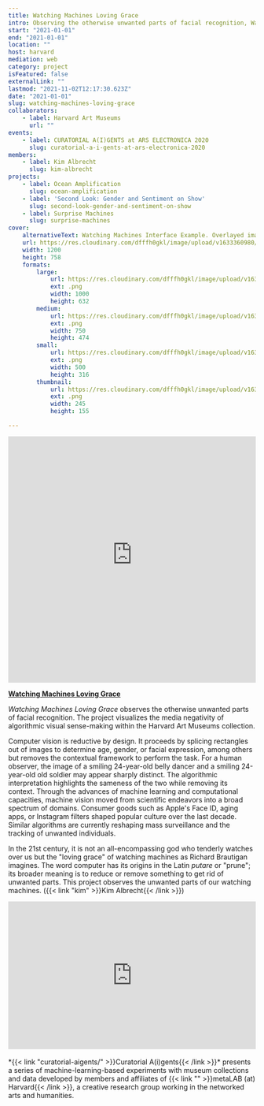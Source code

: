 ```yaml
---
title: Watching Machines Loving Grace
intro: Observing the otherwise unwanted parts of facial recognition, Watching Machines Loving Grace visualizes the reductiveness of algorithmic visual sense-making.
start: "2021-01-01"
end: "2021-01-01"
location: ""
host: harvard
mediation: web
category: project
isFeatured: false
externalLink: ""
lastmod: "2021-11-02T12:17:30.623Z"
date: "2021-01-01"
slug: watching-machines-loving-grace
collaborators:
    - label: Harvard Art Museums
      url: ""
events:
    - label: CURATORIAL A(I)GENTS at ARS ELECTRONICA 2020
      slug: curatorial-a-i-gents-at-ars-electronica-2020
members:
    - label: Kim Albrecht
      slug: kim-albrecht
projects:
    - label: Ocean Amplification
      slug: ocean-amplification
    - label: 'Second Look: Gender and Sentiment on Show'
      slug: second-look-gender-and-sentiment-on-show
    - label: Surprise Machines
      slug: surprise-machines
cover:
    alternativeText: Watching Machines Interface Example. Overlayed images with cutout faces.
    url: https://res.cloudinary.com/dfffh0gkl/image/upload/v1633360980/watching_machines_kim_albrecht_harvard_art_museums_min_1be7c7efa8.png
    width: 1200
    height: 758
    formats:
        large:
            url: https://res.cloudinary.com/dfffh0gkl/image/upload/v1633360981/large_watching_machines_kim_albrecht_harvard_art_museums_min_1be7c7efa8.png
            ext: .png
            width: 1000
            height: 632
        medium:
            url: https://res.cloudinary.com/dfffh0gkl/image/upload/v1633360982/medium_watching_machines_kim_albrecht_harvard_art_museums_min_1be7c7efa8.png
            ext: .png
            width: 750
            height: 474
        small:
            url: https://res.cloudinary.com/dfffh0gkl/image/upload/v1633360982/small_watching_machines_kim_albrecht_harvard_art_museums_min_1be7c7efa8.png
            ext: .png
            width: 500
            height: 316
        thumbnail:
            url: https://res.cloudinary.com/dfffh0gkl/image/upload/v1633360980/thumbnail_watching_machines_kim_albrecht_harvard_art_museums_min_1be7c7efa8.png
            ext: .png
            width: 245
            height: 155

---
```

<iframe src="https://watching-machines.kimalbrecht.com/" width="100%" height="500px" frameborder="0" title="Watching Machines Loving Grace"></iframe><br />

**[Watching Machines Loving Grace](http://watching-machines.kimalbrecht.com/)**

*Watching Machines Loving Grace* observes the otherwise unwanted parts of facial recognition. The project visualizes the media negativity of algorithmic visual sense-making within the Harvard Art Museums collection.

Computer vision is reductive by design. It proceeds by splicing rectangles out of images to determine age, gender, or facial expression, among others but removes the contextual framework to perform the task. For a human observer, the image of a smiling 24-year-old belly dancer and a smiling 24-year-old old soldier may appear sharply distinct. The algorithmic interpretation highlights the sameness of the two while removing its context. Through the advances of machine learning and computational capacities, machine vision moved from scientific endeavors into a broad spectrum of domains. Consumer goods such as Apple's Face ID, aging apps, or Instagram filters shaped popular culture over the last decade. Similar algorithms are currently reshaping mass surveillance and the tracking of unwanted individuals. 

In the 21st century, it is not an all-encompassing god who tenderly watches over us but the "loving grace" of watching machines as Richard Brautigan imagines. The word computer has its origins in the Latin *putare* or "prune"; its broader meaning is to reduce or remove something to get rid of unwanted parts. This project observes the unwanted parts of our watching machines. ({{< link "kim" >}}Kim Albrecht{{< /link >}})

<iframe width="100%" height="300" src="https://www.youtube.com/embed/f-S6oMVYLSY" frameborder="0" allow="accelerometer; autoplay; encrypted-media; gyroscope; picture-in-picture" allowfullscreen></iframe><br /><br />
*{{< link "curatorial-aigents/" >}}Curatorial A(i)gents{{< /link >}}* presents a series of machine-learning-based experiments with museum collections and data developed by members and affiliates of {{< link "" >}}metaLAB (at) Harvard{{< /link >}}, a creative research group working in the networked arts and humanities.